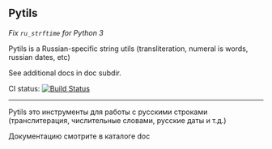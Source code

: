 Pytils
------

*Fix `ru_strftime` for Python 3*

Pytils is a Russian-specific string utils
(transliteration, numeral is words,
russian dates, etc)

See additional docs in doc subdir.

CI status: [![Build Status](https://secure.travis-ci.org/last-partizan/pytils.png?branch=master)](http://travis-ci.org/last-partizan/pytils)

-----

Pytils это инструменты для работы 
с русскими строками (транслитерация,
числительные словами, русские даты и т.д.)

Документацию смотрите в каталоге doc
